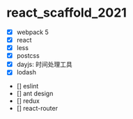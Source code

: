 # react_scaffold_2021

- [x] webpack 5
- [x] react
- [x] less
- [x] postcss
- [x] dayjs: 时间处理工具 
- [x] lodash
- [] eslint
- [] ant design
- [] redux
- [] react-router
